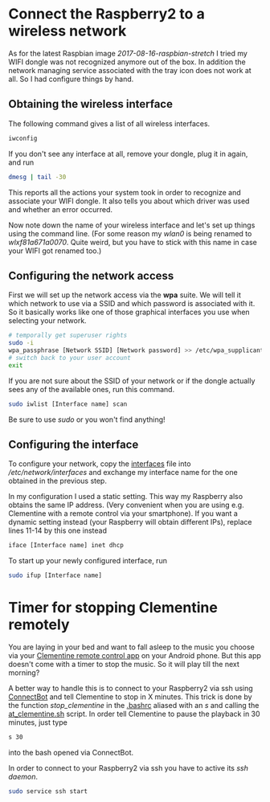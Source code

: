 # Connect the Raspberry2 to a wireless network

As for the latest Raspbian image *2017-08-16-raspbian-stretch* I tried my WIFI dongle was not recognized anymore out of the box. In addition the network managing service associated with the tray icon does not work at all. So I had configure things by hand.

## Obtaining the wireless interface

The following command gives a list of all wireless interfaces.
``` bash
iwconfig
```
If you don't see any interface at all, remove your dongle, plug it in again, and run
``` bash
dmesg | tail -30
```
This reports all the actions your system took in order to recognize and associate your WIFI dongle. It also tells you about which driver was used and whether an error occurred. 

Now note down the name of your wireless interface and let's set up things using the command line. (For some reason my *wlan0* is being renamed to *wlxf81a671a0070*. Quite weird, but you have to stick with this name in case your WIFI got renamed too.)

## Configuring the network access
First we will set up the network access via the **wpa** suite. We will tell it which network to use via a SSID and which password is associated with it. So it basically works like one of those graphical interfaces you use when selecting your network.

``` bash 
# temporally get superuser rights
sudo -i
wpa_passphrase [Network SSID] [Network password] >> /etc/wpa_supplicant/wpa_supplicant.conf
# switch back to your user account
exit
```

If you are not sure about the SSID of your network or if the dongle actually sees any of the available ones, run this command.

``` bash 
sudo iwlist [Interface name] scan
```
Be sure to use *sudo* or you won't find anything!

## Configuring the interface
To configure your network, copy the [interfaces](interfaces) file into */etc/network/interfaces* and exchange my interface name for the one obtained in the previous step.

In my configuration I used a static setting. This way my Raspberry also obtains the same IP address. (Very convenient when you are using e.g. Clementine with a remote control via your smartphone).
If you want a dynamic setting instead (your Raspberry will obtain different IPs), replace lines 11-14 by this one instead

``` bash
iface [Interface name] inet dhcp
```

To start up your newly configured interface, run
``` bash 
sudo ifup [Interface name]
```

# Timer for stopping Clementine remotely

You are laying in your bed and want to fall asleep to the music you choose via your [Clementine remote control app](https://f-droid.org/packages/de.qspool.clementineremote/) on your Android phone. But this app doesn't come with a timer to stop the music. So it will play till the next morning?

A better way to handle this is to connect to your Raspberry2 via ssh using [ConnectBot](https://f-droid.org/packages/org.connectbot/) and tell Clementine to stop in X minutes. This trick is done by the function *stop_clementine* in the [.bashrc](raspberry2/.bashrc) aliased with an *s* and calling the [at_clementine.sh](bash/at_clementine.sh) script. In order tell Clementine to pause the playback in 30 minutes, just type

``` bash
s 30
```

into the bash opened via ConnectBot. 

In order to connect to your Raspberry2 via ssh you have to active its *ssh daemon*.

``` bash
sudo service ssh start
```





